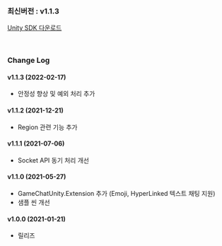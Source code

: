 ### 최신버전 : v1.1.3

[Unity SDK 다운로드](https://xyuditqzezxs1008973.cdn.ntruss.com/GameChatSDK/GameChatUnitySDK_20211221.unitypackage)

<br/>

### Change Log

#### v1.1.3 (2022-02-17)

- 안정성 향상 및 예외 처리 추가

#### v1.1.2 (2021-12-21)

- Region 관련 기능 추가

#### v1.1.1 (2021-07-06)

- Socket API 동기 처리 개선

#### v1.1.0 (2021-05-27)

- GameChatUnity.Extension 추가 (Emoji, HyperLinked 텍스트 채팅 지원)
- 샘플 씬 개선

#### v1.0.0 (2021-01-21)

- 릴리즈